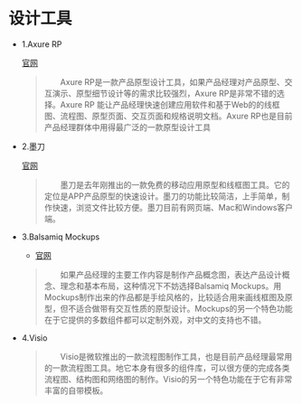 # 设计工具

* 1.Axure RP

    [官网](https://www.axure.com/download)
    >　　Axure RP是一款产品原型设计工具，如果产品经理对产品原型、交互演示、原型细节设计等的需求比较强烈，Axure RP是非常不错的选择。Axure RP 能让产品经理快速创建应用软件和基于Web的的线框图、流程图、原型页面、交互页面和规格说明文档。Axure RP也是目前产品经理群体中用得最广泛的一款原型设计工具

* 2.墨刀

    [官网](https://modao.cc/)
    >　　墨刀是去年刚推出的一款免费的移动应用原型和线框图工具。它的定位是APP产品原型的快速设计。墨刀的功能比较简洁，上手简单，制作快速，浏览文件比较方便。墨刀目前有网页端、Mac和Windows客户端。


* 3.Balsamiq Mockups

    * [官网](https://balsamiq.com/)
    >　　如果产品经理的主要工作内容是制作产品概念图，表达产品设计概念、理念和基本布局，这种情况下不妨选择Balsamiq Mockups。用Mockups制作出来的作品都是手绘风格的，比较适合用来画线框图及原型，但不适合做带有交互性质的原型设计。Mockups的另一个特色功能在于它提供的多数组件都可以定制外观，对中文的支持也不错。

* 4.Visio

    >　　Visio是微软推出的一款流程图制作工具，也是目前产品经理最常用的一款流程图工具。地它本身有很多的组件库，可以很方便的完成各类流程图、结构图和网络图的制作。Visio的另一个特色功能在于它有非常丰富的自带模板。